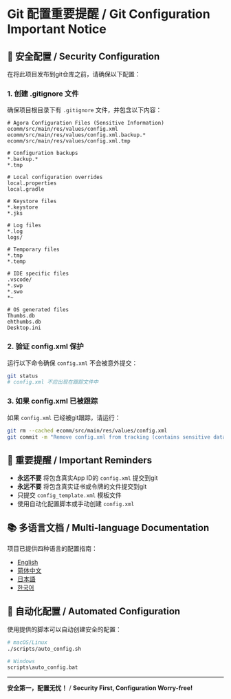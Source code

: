 # Git 配置重要提醒 / Git Configuration Important Notice

## 🔐 安全配置 / Security Configuration

在将此项目发布到git仓库之前，请确保以下配置：

### 1. 创建 .gitignore 文件
确保项目根目录下有 `.gitignore` 文件，并包含以下内容：

```gitignore
# Agora Configuration Files (Sensitive Information)
ecomm/src/main/res/values/config.xml
ecomm/src/main/res/values/config.xml.backup.*
ecomm/src/main/res/values/config.xml.tmp

# Configuration backups
*.backup.*
*.tmp

# Local configuration overrides
local.properties
local.gradle

# Keystore files
*.keystore
*.jks

# Log files
*.log
logs/

# Temporary files
*.tmp
*.temp

# IDE specific files
.vscode/
*.swp
*.swo
*~

# OS generated files
Thumbs.db
ehthumbs.db
Desktop.ini
```

### 2. 验证 config.xml 保护
运行以下命令确保 `config.xml` 不会被意外提交：

```bash
git status
# config.xml 不应出现在跟踪文件中
```

### 3. 如果 config.xml 已被跟踪
如果 `config.xml` 已经被git跟踪，请运行：

```bash
git rm --cached ecomm/src/main/res/values/config.xml
git commit -m "Remove config.xml from tracking (contains sensitive data)"
```

## 🚨 重要提醒 / Important Reminders

- **永远不要** 将包含真实App ID的 `config.xml` 提交到git
- **永远不要** 将包含真实证书或令牌的文件提交到git
- 只提交 `config_template.xml` 模板文件
- 使用自动化配置脚本或手动创建 `config.xml`

## 📚 多语言文档 / Multi-language Documentation

项目已提供四种语言的配置指南：
- [English](README_en-US.md)
- [简体中文](README_zh-CN.md)
- [日本語](README_ja-JP.md)
- [한국어](README_ko-KR.md)

## 🔧 自动化配置 / Automated Configuration

使用提供的脚本可以自动创建安全的配置：

```bash
# macOS/Linux
./scripts/auto_config.sh

# Windows
scripts\auto_config.bat
```

---

**安全第一，配置无忧！** / **Security First, Configuration Worry-free!**
